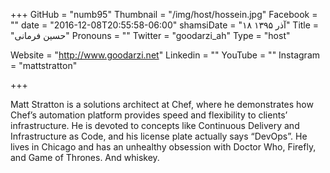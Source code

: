 +++
GitHub = "numb95"
Thumbnail = "/img/host/hossein.jpg"
Facebook = ""
date = "2016-12-08T20:55:58-06:00"
shamsiDate = "۱۸ آذر ۱۳۹۵"
Title = "حسین فرمانی"
Pronouns = ""
Twitter = "goodarzi_ah"
Type = "host"

Website = "http://www.goodarzi.net"
Linkedin = ""
YouTube = ""
Instagram = "mattstratton"

+++

Matt Stratton is a solutions architect at Chef, where he demonstrates how Chef’s automation platform provides speed and flexibility to clients’ infrastructure. He is devoted to concepts like Continuous Delivery and Infrastructure as Code, and his license plate actually says “DevOps”. He lives in Chicago and has an unhealthy obsession with Doctor Who, Firefly, and Game of Thrones. And whiskey.
